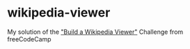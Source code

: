 # wikipedia-viewer

My solution of the ["Build a Wikipedia Viewer"](https://www.freecodecamp.org/challenges/build-a-wikipedia-viewer) Challenge from freeCodeCamp
